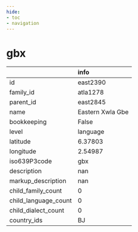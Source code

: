 ```yaml
---
hide:
- toc
- navigation
---
```

# gbx
|                      | info             |
|:---------------------|:-----------------|
| id                   | east2390         |
| family_id            | atla1278         |
| parent_id            | east2845         |
| name                 | Eastern Xwla Gbe |
| bookkeeping          | False            |
| level                | language         |
| latitude             | 6.37803          |
| longitude            | 2.54987          |
| iso639P3code         | gbx              |
| description          | nan              |
| markup_description   | nan              |
| child_family_count   | 0                |
| child_language_count | 0                |
| child_dialect_count  | 0                |
| country_ids          | BJ               |